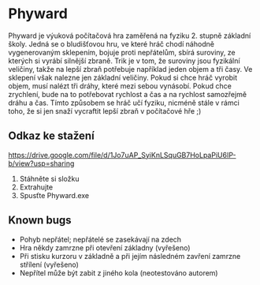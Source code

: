 # Phyward

Phyward je výuková počítačová hra zaměřená na fyziku 2. stupně základní školy.
Jedná se o bludišťovou hru, ve které hráč chodí náhodně vygenerovaným sklepením, bojuje proti nepřátelům, sbírá suroviny, ze kterých si vyrábí silnější zbraně.
Trik je v tom, že suroviny jsou fyzikální veličiny, takže na lepší zbraň potřebuje například jeden objem a tři časy. Ve sklepení však nalezne jen základní veličiny.
Pokud si chce hráč vyrobit objem, musí nalézt tři dráhy, které mezi sebou vynásobí. Pokud chce zrychlení, bude na to potřebovat rychlost a čas a na rychlost samozřejmě dráhu a čas.
Tímto způsobem se hráč učí fyziku, nicméně stále v rámci toho, že si jen snaží vycraftit lepší zbraň v počítačové hře ;)

## Odkaz ke stažení
https://drive.google.com/file/d/1Jo7uAP_SyiKnLSquGB7HoLpaPiU6IP-b/view?usp=sharing

1) Stáhněte si složku
2) Extrahujte
3) Spusťte Phyward.exe

## Known bugs
- Pohyb nepřátel; nepřátelé se zasekávají na zdech
- Hra někdy zamrzne při otevření základny (vyřešeno)
- Při stisku kurzoru v základně a při jejím následném zavření zamrzne střílení (vyřešeno)
- Nepřítel může být zabit z jiného kola (neotestováno autorem)
